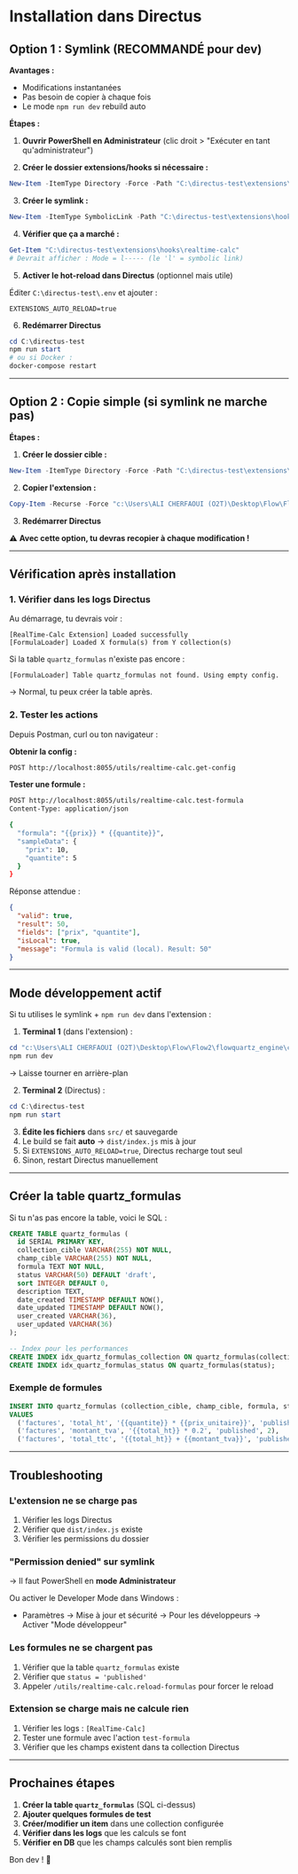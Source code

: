 # Installation dans Directus

## Option 1 : Symlink (RECOMMANDÉ pour dev)

**Avantages :**
- Modifications instantanées
- Pas besoin de copier à chaque fois
- Le mode `npm run dev` rebuild auto

**Étapes :**

1. **Ouvrir PowerShell en Administrateur** (clic droit > "Exécuter en tant qu'administrateur")

2. **Créer le dossier extensions/hooks si nécessaire :**
```powershell
New-Item -ItemType Directory -Force -Path "C:\directus-test\extensions\hooks"
```

3. **Créer le symlink :**
```powershell
New-Item -ItemType SymbolicLink -Path "C:\directus-test\extensions\hooks\realtime-calc" -Target "c:\Users\ALI CHERFAOUI (O2T)\Desktop\Flow\Flow2\flowquartz_engine\calculated-fields-hook"
```

4. **Vérifier que ça a marché :**
```powershell
Get-Item "C:\directus-test\extensions\hooks\realtime-calc"
# Devrait afficher : Mode = l----- (le 'l' = symbolic link)
```

5. **Activer le hot-reload dans Directus** (optionnel mais utile)

Éditer `C:\directus-test\.env` et ajouter :
```env
EXTENSIONS_AUTO_RELOAD=true
```

6. **Redémarrer Directus**
```powershell
cd C:\directus-test
npm run start
# ou si Docker :
docker-compose restart
```

---

## Option 2 : Copie simple (si symlink ne marche pas)

**Étapes :**

1. **Créer le dossier cible :**
```powershell
New-Item -ItemType Directory -Force -Path "C:\directus-test\extensions\hooks\realtime-calc"
```

2. **Copier l'extension :**
```powershell
Copy-Item -Recurse -Force "c:\Users\ALI CHERFAOUI (O2T)\Desktop\Flow\Flow2\flowquartz_engine\calculated-fields-hook\*" "C:\directus-test\extensions\hooks\realtime-calc\"
```

3. **Redémarrer Directus**

⚠️ **Avec cette option, tu devras recopier à chaque modification !**

---

## Vérification après installation

### 1. Vérifier dans les logs Directus

Au démarrage, tu devrais voir :
```
[RealTime-Calc Extension] Loaded successfully
[FormulaLoader] Loaded X formula(s) from Y collection(s)
```

Si la table `quartz_formulas` n'existe pas encore :
```
[FormulaLoader] Table quartz_formulas not found. Using empty config.
```
→ Normal, tu peux créer la table après.

### 2. Tester les actions

Depuis Postman, curl ou ton navigateur :

**Obtenir la config :**
```bash
POST http://localhost:8055/utils/realtime-calc.get-config
```

**Tester une formule :**
```bash
POST http://localhost:8055/utils/realtime-calc.test-formula
Content-Type: application/json

{
  "formula": "{{prix}} * {{quantite}}",
  "sampleData": {
    "prix": 10,
    "quantite": 5
  }
}
```

Réponse attendue :
```json
{
  "valid": true,
  "result": 50,
  "fields": ["prix", "quantite"],
  "isLocal": true,
  "message": "Formula is valid (local). Result: 50"
}
```

---

## Mode développement actif

Si tu utilises le symlink + `npm run dev` dans l'extension :

1. **Terminal 1** (dans l'extension) :
```powershell
cd "c:\Users\ALI CHERFAOUI (O2T)\Desktop\Flow\Flow2\flowquartz_engine\calculated-fields-hook"
npm run dev
```
→ Laisse tourner en arrière-plan

2. **Terminal 2** (Directus) :
```powershell
cd C:\directus-test
npm run start
```

3. **Édite les fichiers** dans `src/` et sauvegarde
4. Le build se fait **auto** → `dist/index.js` mis à jour
5. Si `EXTENSIONS_AUTO_RELOAD=true`, Directus recharge tout seul
6. Sinon, restart Directus manuellement

---

## Créer la table quartz_formulas

Si tu n'as pas encore la table, voici le SQL :

```sql
CREATE TABLE quartz_formulas (
  id SERIAL PRIMARY KEY,
  collection_cible VARCHAR(255) NOT NULL,
  champ_cible VARCHAR(255) NOT NULL,
  formula TEXT NOT NULL,
  status VARCHAR(50) DEFAULT 'draft',
  sort INTEGER DEFAULT 0,
  description TEXT,
  date_created TIMESTAMP DEFAULT NOW(),
  date_updated TIMESTAMP DEFAULT NOW(),
  user_created VARCHAR(36),
  user_updated VARCHAR(36)
);

-- Index pour les performances
CREATE INDEX idx_quartz_formulas_collection ON quartz_formulas(collection_cible);
CREATE INDEX idx_quartz_formulas_status ON quartz_formulas(status);
```

### Exemple de formules

```sql
INSERT INTO quartz_formulas (collection_cible, champ_cible, formula, status, sort)
VALUES
  ('factures', 'total_ht', '{{quantite}} * {{prix_unitaire}}', 'published', 1),
  ('factures', 'montant_tva', '{{total_ht}} * 0.2', 'published', 2),
  ('factures', 'total_ttc', '{{total_ht}} + {{montant_tva}}', 'published', 3);
```

---

## Troubleshooting

### L'extension ne se charge pas

1. Vérifier les logs Directus
2. Vérifier que `dist/index.js` existe
3. Vérifier les permissions du dossier

### "Permission denied" sur symlink

→ Il faut PowerShell en **mode Administrateur**

Ou activer le Developer Mode dans Windows :
- Paramètres → Mise à jour et sécurité → Pour les développeurs → Activer "Mode développeur"

### Les formules ne se chargent pas

1. Vérifier que la table `quartz_formulas` existe
2. Vérifier que `status = 'published'`
3. Appeler `/utils/realtime-calc.reload-formulas` pour forcer le reload

### Extension se charge mais ne calcule rien

1. Vérifier les logs : `[RealTime-Calc]`
2. Tester une formule avec l'action `test-formula`
3. Vérifier que les champs existent dans ta collection Directus

---

## Prochaines étapes

1. **Créer la table `quartz_formulas`** (SQL ci-dessus)
2. **Ajouter quelques formules de test**
3. **Créer/modifier un item** dans une collection configurée
4. **Vérifier dans les logs** que les calculs se font
5. **Vérifier en DB** que les champs calculés sont bien remplis

Bon dev ! 🚀
